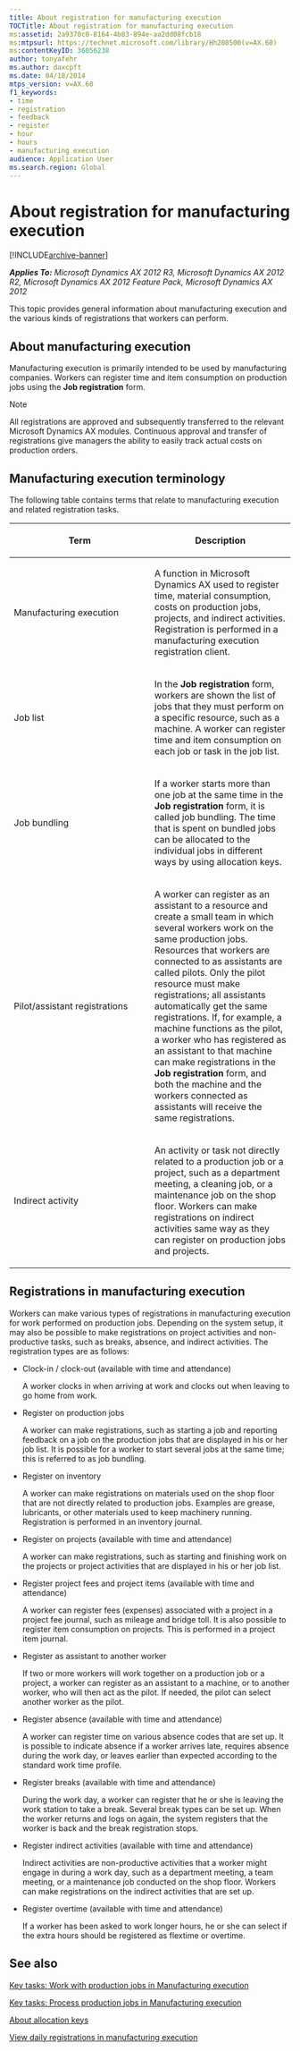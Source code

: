 ```yaml
---
title: About registration for manufacturing execution
TOCTitle: About registration for manufacturing execution
ms:assetid: 2a9370c0-8164-4b83-894e-aa2dd08fcb18
ms:mtpsurl: https://technet.microsoft.com/library/Hh208500(v=AX.60)
ms:contentKeyID: 36056238
author: tonyafehr
ms.author: daxcpft
ms.date: 04/18/2014
mtps_version: v=AX.60
f1_keywords:
- time
- registration
- feedback
- register
- hour
- hours
- manufacturing execution
audience: Application User
ms.search.region: Global
---
```


# About registration for manufacturing execution 


[!INCLUDE[archive-banner](includes/archive-banner.md)]


_**Applies To:** Microsoft Dynamics AX 2012 R3, Microsoft Dynamics AX 2012 R2, Microsoft Dynamics AX 2012 Feature Pack, Microsoft Dynamics AX 2012_

This topic provides general information about manufacturing execution and the various kinds of registrations that workers can perform.

## About manufacturing execution

Manufacturing execution is primarily intended to be used by manufacturing companies. Workers can register time and item consumption on production jobs using the **Job registration** form.


> [!NOTE]
> <P>All registrations are approved and subsequently transferred to the relevant Microsoft Dynamics AX modules. Continuous approval and transfer of registrations give managers the ability to easily track actual costs on production orders.</P>



## Manufacturing execution terminology

The following table contains terms that relate to manufacturing execution and related registration tasks.

<table>
<colgroup>
<col style="width: 50%" />
<col style="width: 50%" />
</colgroup>
<thead>
<tr class="header">
<th><p>Term</p></th>
<th><p>Description</p></th>
</tr>
</thead>
<tbody>
<tr class="odd">
<td><p>Manufacturing execution</p></td>
<td><p>A function in Microsoft Dynamics AX used to register time, material consumption, costs on production jobs, projects, and indirect activities. Registration is performed in a manufacturing execution registration client.</p></td>
</tr>
<tr class="even">
<td><p>Job list</p></td>
<td><p>In the <strong>Job registration</strong> form, workers are shown the list of jobs that they must perform on a specific resource, such as a machine. A worker can register time and item consumption on each job or task in the job list.</p></td>
</tr>
<tr class="odd">
<td><p>Job bundling</p></td>
<td><p>If a worker starts more than one job at the same time in the <strong>Job registration</strong> form, it is called job bundling. The time that is spent on bundled jobs can be allocated to the individual jobs in different ways by using allocation keys.</p></td>
</tr>
<tr class="even">
<td><p>Pilot/assistant registrations</p></td>
<td><p>A worker can register as an assistant to a resource and create a small team in which several workers work on the same production jobs. Resources that workers are connected to as assistants are called pilots. Only the pilot resource must make registrations; all assistants automatically get the same registrations. If, for example, a machine functions as the pilot, a worker who has registered as an assistant to that machine can make registrations in the <strong>Job registration</strong> form, and both the machine and the workers connected as assistants will receive the same registrations.</p></td>
</tr>
<tr class="odd">
<td><p>Indirect activity</p></td>
<td><p>An activity or task not directly related to a production job or a project, such as a department meeting, a cleaning job, or a maintenance job on the shop floor. Workers can make registrations on indirect activities same way as they can register on production jobs and projects.</p></td>
</tr>
</tbody>
</table>


## Registrations in manufacturing execution

Workers can make various types of registrations in manufacturing execution for work performed on production jobs. Depending on the system setup, it may also be possible to make registrations on project activities and non-productive tasks, such as breaks, absence, and indirect activities. The registration types are as follows:

  - Clock-in / clock-out (available with time and attendance)
    
    A worker clocks in when arriving at work and clocks out when leaving to go home from work.

  - Register on production jobs
    
    A worker can make registrations, such as starting a job and reporting feedback on a job on the production jobs that are displayed in his or her job list. It is possible for a worker to start several jobs at the same time; this is referred to as job bundling.

  - Register on inventory
    
    A worker can make registrations on materials used on the shop floor that are not directly related to production jobs. Examples are grease, lubricants, or other materials used to keep machinery running. Registration is performed in an inventory journal.

  - Register on projects (available with time and attendance)
    
    A worker can make registrations, such as starting and finishing work on the projects or project activities that are displayed in his or her job list.

  - Register project fees and project items (available with time and attendance)
    
    A worker can register fees (expenses) associated with a project in a project fee journal, such as mileage and bridge toll. It is also possible to register item consumption on projects. This is performed in a project item journal.

  - Register as assistant to another worker
    
    If two or more workers will work together on a production job or a project, a worker can register as an assistant to a machine, or to another worker, who will then act as the pilot. If needed, the pilot can select another worker as the pilot.

  - Register absence (available with time and attendance)
    
    A worker can register time on various absence codes that are set up. It is possible to indicate absence if a worker arrives late, requires absence during the work day, or leaves earlier than expected according to the standard work time profile.

  - Register breaks (available with time and attendance)
    
    During the work day, a worker can register that he or she is leaving the work station to take a break. Several break types can be set up. When the worker returns and logs on again, the system registers that the worker is back and the break registration stops.

  - Register indirect activities (available with time and attendance)
    
    Indirect activities are non-productive activities that a worker might engage in during a work day, such as a department meeting, a team meeting, or a maintenance job conducted on the shop floor. Workers can make registrations on the indirect activities that are set up.

  - Register overtime (available with time and attendance)
    
    If a worker has been asked to work longer hours, he or she can select if the extra hours should be registered as flextime or overtime.

## See also

[Key tasks: Work with production jobs in Manufacturing execution](key-tasks-work-with-production-jobs-in-manufacturing-execution.md)

[Key tasks: Process production jobs in Manufacturing execution](key-tasks-process-production-jobs-in-manufacturing-execution.md)

[About allocation keys](about-allocation-keys.md)

[View daily registrations in manufacturing execution](view-daily-registrations-in-manufacturing-execution.md)

  



